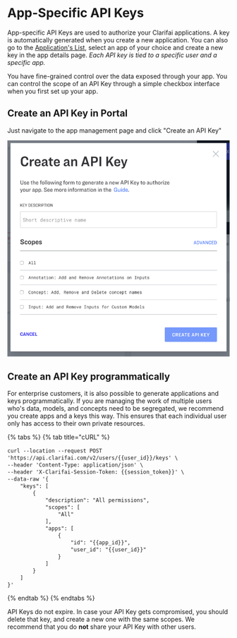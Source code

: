 # App-Specific API Keys

App-specific API Keys are used to authorize your Clarifai applications. A key is automatically generated when you create a new application. You can also go to the [Application's List](https://portal.clarifai.com/apps), select an app of your choice and create a new key in the app details page. _Each API key is tied to a specific user and a specific app._

You have fine-grained control over the data exposed through your app. You can control the scope of an API Key through a simple checkbox interface when you first set up your app.

## Create an API Key in Portal

Just navigate to the app management page and click "Create an API Key"

![](../../.gitbook/assets/apikey-screen.png)

## Create an API Key programmatically

For enterprise customers, it is also possible to generate applications and keys programmatically. If you are managing the work of multiple users who's data, models, and concepts need to be segregated, we recommend you create apps and a keys this way. This ensures that each individual user only has access to their own private resources.

{% tabs %}
{% tab title="cURL" %}
```text
curl --location --request POST 'https://api.clarifai.com/v2/users/{{user_id}}/keys' \
--header 'Content-Type: application/json' \
--header 'X-Clarifai-Session-Token: {{session_token}}' \
--data-raw '{
    "keys": [
        {
            "description": "All permissions",
            "scopes": [
                "All"
            ],
            "apps": [
                {
                    "id": "{{app_id}}",
                    "user_id": "{{user_id}}"
                }
            ]
        }
    ]
}'
```
{% endtab %}
{% endtabs %}


API Keys do not expire. In case your API Key gets compromised, you should delete that key, and create a new one with the same scopes. We recommend that you do **not** share your API Key with other users.


